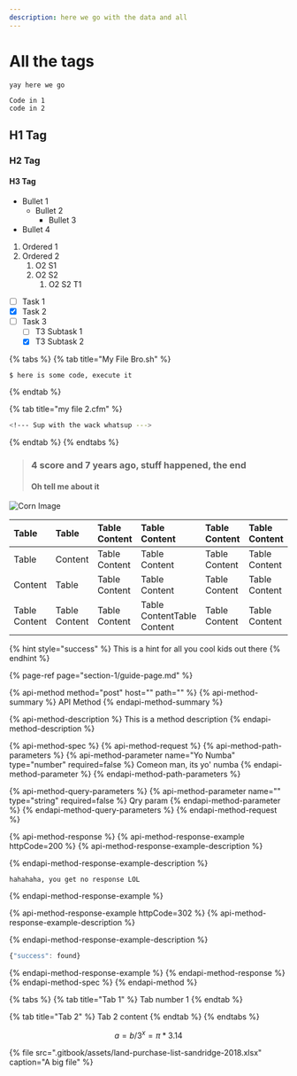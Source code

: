 ```yaml
---
description: here we go with the data and all
---
```


# All the tags

```text
yay here we go
```

```text
Code in 1
code in 2
```

## H1 Tag

### H2 Tag

#### H3 Tag

* Bullet 1
  * Bullet 2
    * Bullet 3
* Bullet 4

1. Ordered 1
2. Ordered 2
   1. O2 S1
   2. O2 S2
      1. O2 S2 T1

* [ ] Task 1
* [x] Task 2
* [ ] Task 3
  * [ ] T3 Subtask 1
  * [x] T3 Subtask 2

{% tabs %}
{% tab title="My File Bro.sh" %}
```text
$ here is some code, execute it
```
{% endtab %}

{% tab title="my file 2.cfm" %}
```bash
<!--- Sup with the wack whatsup --->
```
{% endtab %}
{% endtabs %}

> ### 4 score and 7 years ago, stuff happened, the end
>
> #### Oh tell me about it

![Corn Image](.gitbook/assets/61244.jpg)

| Table | Table | Table Content | Table Content | Table Content | Table Content |
| :--- | :--- | :--- | :--- | :--- | :--- |
| Table | Content | Table Content | Table Content | Table Content | Table Content |
| Content | Table | Table Content | Table Content | Table Content | Table Content |
| Table Content | Table Content | Table Content | Table ContentTable Content | Table Content | Table Content |

{% hint style="success" %}
This is a hint for all  you cool kids out there
{% endhint %}

{% page-ref page="section-1/guide-page.md" %}

{% api-method method="post" host="" path="" %}
{% api-method-summary %}
API Method
{% endapi-method-summary %}

{% api-method-description %}
This is a method description
{% endapi-method-description %}

{% api-method-spec %}
{% api-method-request %}
{% api-method-path-parameters %}
{% api-method-parameter name="Yo Numba" type="number" required=false %}
Comeon man, its yo' numba
{% endapi-method-parameter %}
{% endapi-method-path-parameters %}

{% api-method-query-parameters %}
{% api-method-parameter name="" type="string" required=false %}
Qry param
{% endapi-method-parameter %}
{% endapi-method-query-parameters %}
{% endapi-method-request %}

{% api-method-response %}
{% api-method-response-example httpCode=200 %}
{% api-method-response-example-description %}

{% endapi-method-response-example-description %}

```
hahahaha, you get no response LOL
```
{% endapi-method-response-example %}

{% api-method-response-example httpCode=302 %}
{% api-method-response-example-description %}

{% endapi-method-response-example-description %}

```javascript
{"success": found}
```
{% endapi-method-response-example %}
{% endapi-method-response %}
{% endapi-method-spec %}
{% endapi-method %}

{% tabs %}
{% tab title="Tab 1" %}
Tab number 1
{% endtab %}

{% tab title="Tab 2" %}
Tab 2 content
{% endtab %}
{% endtabs %}

$$
a = b/3^x = π * 3.14
$$

{% file src=".gitbook/assets/land-purchase-list-sandridge-2018.xlsx" caption="A big file" %}

